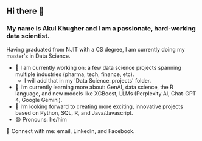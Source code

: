 ## Hi there 👋

### My name is Akul Khugher and I am a passionate, hard-working data scientist. 

Having graduated from NJIT with a CS degree, I am currently doing my master's in Data Science.

- 🔭 I am currently working on: a few data science projects spanning multiple industries (pharma, tech, finance, etc).
  - I will add that in my 'Data Science_projects' folder. 
- 🌱 I’m currently learning more about: GenAI, data science, the R language, and new models like XGBoost, LLMs (Perplexity AI, Chat-GPT 4, Google Gemini).
- 👯 I’m looking forward to creating more exciting, innovative projects based on Python, SQL, R, and Java/Javascript.
- 😄 Pronouns: he/him

🔗 Connect with me: email, LinkedIn, and Facebook.


<!--
**AkulCoder/akulcoder** is a ✨ _special_ ✨ repository because its `README.md` (this file) appears on your GitHub profile.

Here are some ideas to get you started:

- 🔭 I’m currently working on ...
- 🌱 I’m currently learning ...
- 👯 I’m looking to collaborate on ...
- 🤔 I’m looking for help with ...
- 💬 Ask me about ...
- 📫 How to reach me: ...
- 😄 Pronouns: ...
- ⚡ Fun fact: ...
-->
